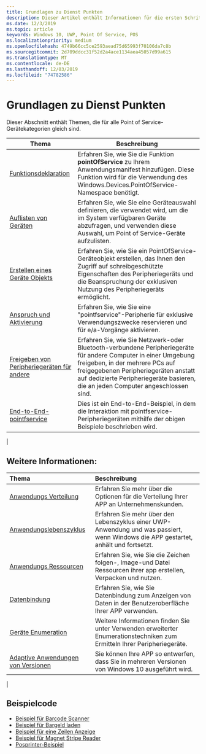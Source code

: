 ```yaml
---
title: Grundlagen zu Dienst Punkten
description: Dieser Artikel enthält Informationen für die ersten Schritte mit PointOfService-UWP-Apps.
ms.date: 12/3/2019
ms.topic: article
keywords: Windows 10, UWP, Point Of Service, POS
ms.localizationpriority: medium
ms.openlocfilehash: 4749b66cc5ce2593aead75d65993f70106da7c8b
ms.sourcegitcommit: 2d709ddcc31f52d2a4ace1134aea45057d99a615
ms.translationtype: MT
ms.contentlocale: de-DE
ms.lasthandoff: 12/03/2019
ms.locfileid: "74782586"
---
```

# <a name="point-of-service-basics"></a>Grundlagen zu Dienst Punkten

Dieser Abschnitt enthält Themen, die für alle Point of Service-Gerätekategorien gleich sind.

|Thema |Beschreibung |
|------|------------|
| [Funktionsdeklaration](pos-basics-capability.md)      | Erfahren Sie, wie Sie die Funktion **pointOfService** zu Ihrem Anwendungsmanifest hinzufügen.  Diese Funktion wird für die Verwendung des Windows.Devices.PointOfService-Namespace benötigt.  |
| [Auflisten von Geräten](pos-basics-enumerating.md)        | Erfahren Sie, wie Sie eine Geräteauswahl definieren, die verwendet wird, um die im System verfügbaren Geräte abzufragen, und verwenden diese Auswahl, um Point of Service-Geräte aufzulisten.  |
| [Erstellen eines Geräte Objekts](pos-basics-deviceobject.md)  | Erfahren Sie, wie Sie ein PointOfService-Geräteobjekt erstellen, das Ihnen den Zugriff auf schreibgeschützte Eigenschaften des Peripheriegeräts und die Beanspruchung der exklusiven Nutzung des Peripheriegeräts ermöglicht. |
| [Anspruch und Aktivierung](pos-basics-claim.md)  | Erfahren Sie, wie Sie eine "pointfservice"-Peripherie für exklusive Verwendungszwecke reservieren und für e/a-Vorgänge aktivieren.  |
| [Freigeben von Peripheriegeräten für andere](pos-basics-sharing.md) | Erfahren Sie, wie Sie Netzwerk-oder Bluetooth-verbundene Peripheriegeräte für andere Computer in einer Umgebung freigeben, in der mehrere PCs auf freigegebenen Peripheriegeräten anstatt auf dedizierte Peripheriegeräte basieren, die an jeden Computer angeschlossen sind.
| [End-to-End-pointfservice](pos-get-started.md)  | Dies ist ein End-to-End-Beispiel, in dem die Interaktion mit pointfservice-Peripheriegeräten mithilfe der obigen Beispiele beschrieben wird. |
|

## <a name="see-also"></a>Weitere Informationen:

| Thema   | Beschreibung |
|:--------|:------------|
| [Anwendungs Verteilung](../publish/distribute-lob-apps-to-enterprises.md) | Erfahren Sie mehr über die Optionen für die Verteilung Ihrer APP an Unternehmenskunden. |
| [Anwendungslebenszyklus](../launch-resume/app-lifecycle.md) | Erfahren Sie mehr über den Lebenszyklus einer UWP-Anwendung und was passiert, wenn Windows die APP gestartet, anhält und fortsetzt. |
| [Anwendungs Ressourcen](../app-resources/index.md) | Erfahren Sie, wie Sie die Zeichen folgen-, Image-und Datei Ressourcen ihrer app erstellen, Verpacken und nutzen. |
| [Datenbindung](../data-binding/index.md) | Erfahren Sie, wie Sie Datenbindung zum Anzeigen von Daten in der Benutzeroberfläche Ihrer APP verwenden. |
| [Geräte Enumeration](enumerate-devices.md) | Weitere Informationen finden Sie unter Verwenden erweiterter Enumerationstechniken zum Ermitteln Ihrer Peripheriegeräte.|
| [Adaptive Anwendungen von Versionen](../debug-test-perf/version-adaptive-apps.md) | Sie können Ihre APP so entwerfen, dass Sie in mehreren Versionen von Windows 10 ausgeführt wird.|
|


## <a name="sample-code"></a>Beispielcode
+ [Beispiel für Barcode Scanner](https://github.com/Microsoft/Windows-universal-samples/tree/master/Samples/BarcodeScanner)
+ [Beispiel für Bargeld laden]( https://github.com/Microsoft/Windows-universal-samples/tree/master/Samples/CashDrawer)
+ [Beispiel für eine Zeilen Anzeige](https://github.com/Microsoft/Windows-universal-samples/tree/master/Samples/LineDisplay)
+ [Beispiel für Magnet Stripe Reader](https://github.com/Microsoft/Windows-universal-samples/tree/master/Samples/MagneticStripeReader)
+ [Posprinter-Beispiel](https://github.com/Microsoft/Windows-universal-samples/tree/master/Samples/PosPrinter)
